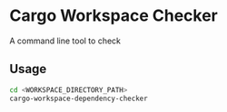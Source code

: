 # Cargo Workspace Checker

A command line tool to check

## Usage

```bash
cd <WORKSPACE_DIRECTORY_PATH>
cargo-workspace-dependency-checker
```
